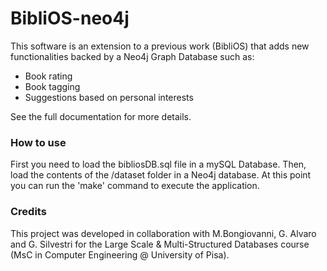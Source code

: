 # BibliOS-neo4j

This software is an extension to a previous work (BibliOS) that adds new functionalities backed by a Neo4j Graph Database such as:
* Book rating
* Book tagging
* Suggestions based on personal interests

See the full documentation for more details.

### How to use ###
First you need to load the bibliosDB.sql file in a mySQL Database. Then, load the contents of the /dataset folder in a Neo4j database. At this point you can run the 'make' command to execute the application.

### Credits ###
This project was developed in collaboration with M.Bongiovanni, G. Alvaro and G. Silvestri for the Large Scale & Multi-Structured Databases course (MsC in Computer Engineering @ University of Pisa).
